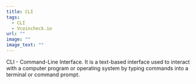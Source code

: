 ```yaml
---
title: CLI
tags:
  - CLI
  - Vcoincheck.io
url: ""
image: ""
image_text: ""
---
```


CLI - Command-Line Interface. It is a text-based interface used to interact with a computer program or operating system by typing commands into a terminal or command prompt.
